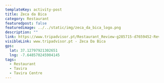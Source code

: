```yaml
---
templateKey: activity-post
title: Zeca da Bica
category: Restaurant 
featuredpost: false
featuredimage: ../../static/img/zeca_da_bica_logo.png
description: ""
link: https://www.tripadvisor.pt/Restaurant_Review-g285715-d7659452-Reviews-Zeca_da_Bica-Tavira_Faro_District_Algarve.html 
visibleLink: www.tripadvisor.pt - Zeca Da Bica
gps:
  lat: 37.12797921302651
  lng: -7.648570245904145
tags:
  - Restaurant
  - Tavira
  - Tavira Centre
---
```


